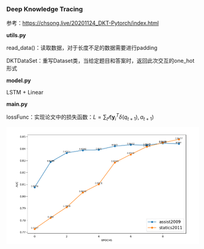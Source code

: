 ### Deep Knowledge Tracing

参考：https://chsong.live/20201124_DKT-Pytorch/index.html



**utils.py**

read_data()：读取数据，对于长度不足的数据需要进行padding

DKTDataSet：重写Dataset类，当给定题目和答案时，返回此次交互的one_hot形式



**model.py**

LSTM + Linear



**main.py**

lossFunc：实现论文中的损失函数：$L = \sum_t\mathcal{l} (\textbf{y}_i^T \delta (q_{t+1}), a_{t+1})$

![avatar](https://github.com/KaydenCheung/Deep-Learning/blob/main/DL/DKT/AUC.PNG?raw=true)

